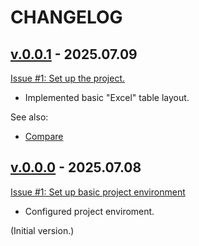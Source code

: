 <!--
 @since 2025.07.08
 @changed 2025.07.09, 02:16
-->

# CHANGELOG

## [v.0.0.1](https://github.com/lilliputten/action-excel-vlookup-emulator/releases/tag/v.0.0.1) - 2025.07.09

[Issue #1: Set up the project.](https://github.com/lilliputten/action-excel-vlookup-emulator/issues/1)

- Implemented basic "Excel" table layout.

See also:

- [Compare](https://github.com/lilliputten/action-excel-vlookup-emulator/compare/v.0.0.0...v.0.0.1)

## [v.0.0.0](https://github.com/lilliputten/action-excel-vlookup-emulator/releases/tag/v.0.0.0) - 2025.07.08

[Issue #1: Set up basic project environment](https://github.com/lilliputten/action-excel-vlookup-emulator/issues/1)

- Configured project enviroment.

(Initial version.)
